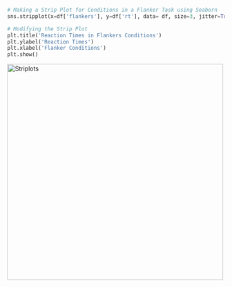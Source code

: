 ```python
# Making a Strip Plot for Conditions in a Flanker Task using Seaborn
sns.stripplot(x=df['flankers'], y=df['rt'], data= df, size=3, jitter=True)

# Modifying the Strip Plot
plt.title('Reaction Times in Flankers Conditions')
plt.ylabel('Reaction Times')
plt.xlabel('Flanker Conditions')
plt.show()
```

<img width="500" alt="Striplots" src="https://user-images.githubusercontent.com/73716282/97791468-833e6d80-1bb1-11eb-9736-d691bb290d85.png">
